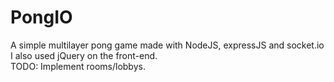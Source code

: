 # PongIO
  
A simple multilayer pong game made with NodeJS, expressJS and socket.io  
I also used jQuery on the front-end.  
TODO: Implement rooms/lobbys.
